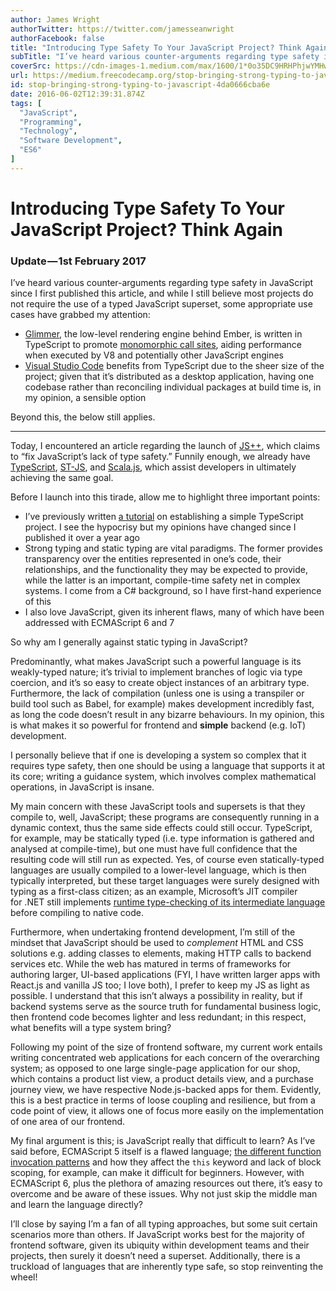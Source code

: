 ```yaml
---
author: James Wright
authorTwitter: https://twitter.com/jamesseanwright
authorFacebook: false
title: "Introducing Type Safety To Your JavaScript Project? Think Again"
subTitle: "I’ve heard various counter-arguments regarding type safety in JavaScript since I first published this article, and while I still believe ..."
coverSrc: https://cdn-images-1.medium.com/max/1600/1*0o35DC9HRHPhjwYMHwbz_g.jpeg
url: https://medium.freecodecamp.org/stop-bringing-strong-typing-to-javascript-4da0666cba6e
id: stop-bringing-strong-typing-to-javascript-4da0666cba6e
date: 2016-06-02T12:39:31.874Z
tags: [
  "JavaScript",
  "Programming",
  "Technology",
  "Software Development",
  "ES6"
]
---
```

# Introducing Type Safety To Your JavaScript Project? Think Again

### Update — 1st February 2017

I’ve heard various counter-arguments regarding type safety in JavaScript since I first published this article, and while I still believe most projects do not require the use of a typed JavaScript superset, some appropriate use cases have grabbed my attention:

*   [Glimmer](https://github.com/tildeio/glimmer), the low-level rendering engine behind Ember, is written in TypeScript to promote [monomorphic call sites](http://mrale.ph/blog/2015/01/11/whats-up-with-monomorphism.html), aiding performance when executed by V8 and potentially other JavaScript engines
*   [Visual Studio Code](https://github.com/Microsoft/vscode) benefits from TypeScript due to the sheer size of the project; given that it’s distributed as a desktop application, having one codebase rather than reconciling individual packages at build time is, in my opinion, a sensible option

Beyond this, the below still applies.











* * *







Today, I encountered an article regarding the launch of [JS++](http://sdtimes.com/onux-seeks-fix-javascripts-lack-type-safety/), which claims to “fix JavaScript’s lack of type safety.” Funnily enough, we already have [TypeScript](https://www.typescriptlang.org/), [ST-JS](http://st-js.github.io/), and [Scala.js](https://www.scala-js.org/), which assist developers in ultimately achieving the same goal.

Before I launch into this tirade, allow me to highlight three important points:

*   I’ve previously written [a tutorial](http://www.codeproject.com/Articles/871622/Writing-a-chat-server-using-Node-js-TypeScript-and) on establishing a simple TypeScript project. I see the hypocrisy but my opinions have changed since I published it over a year ago
*   Strong typing and static typing are vital paradigms. The former provides transparency over the entities represented in one’s code, their relationships, and the functionality they may be expected to provide, while the latter is an important, compile-time safety net in complex systems. I come from a C# background, so I have first-hand experience of this
*   I also love JavaScript, given its inherent flaws, many of which have been addressed with ECMAScript 6 and 7

So why am I generally against static typing in JavaScript?

Predominantly, what makes JavaScript such a powerful language is its weakly-typed nature; it’s trivial to implement branches of logic via type coercion, and it’s so easy to create object instances of an arbitrary type. Furthermore, the lack of compilation (unless one is using a transpiler or build tool such as Babel, for example) makes development incredibly fast, as long the code doesn’t result in any bizarre behaviours. In my opinion, this is what makes it so powerful for frontend and **simple** backend (e.g. IoT) development.

I personally believe that if one is developing a system so complex that it requires type safety, then one should be using a language that supports it at its core; writing a guidance system, which involves complex mathematical operations, in JavaScript is insane.

My main concern with these JavaScript tools and supersets is that they compile to, well, JavaScript; these programs are consequently running in a dynamic context, thus the same side effects could still occur. TypeScript, for example, may be statically typed (i.e. type information is gathered and analysed at compile-time), but one must have full confidence that the resulting code will still run as expected. Yes, of course even statically-typed languages are usually compiled to a lower-level language, which is then typically interpreted, but these target languages were surely designed with typing as a first-class citizen; as an example, Microsoft’s JIT compiler for .NET still implements [runtime type-checking of its intermediate language](https://msdn.microsoft.com/en-us/library/k5532s8a%28v=vs.110%29.aspx) before compiling to native code.

Furthermore, when undertaking frontend development, I’m still of the mindset that JavaScript should be used to _complement_ HTML and CSS solutions e.g. adding classes to elements, making HTTP calls to backend services etc. While the web has matured in terms of frameworks for authoring larger, UI-based applications (FYI, I have written larger apps with React.js and vanilla JS too; I love both), I prefer to keep my JS as light as possible. I understand that this isn’t always a possibility in reality, but if backend systems serve as the source truth for fundamental business logic, then frontend code becomes lighter and less redundant; in this respect, what benefits will a type system bring?

Following my point of the size of frontend software, my current work entails writing concentrated web applications for each concern of the overarching system; as opposed to one large single-page application for our shop, which contains a product list view, a product details view, and a purchase journey view, we have respective Node.js-backed apps for them. Evidently, this is a best practice in terms of loose coupling and resilience, but from a code point of view, it allows one of focus more easily on the implementation of one area of our frontend.

My final argument is this; is JavaScript really that difficult to learn? As I’ve said before, ECMAScript 5 itself is a flawed language; [the different function invocation patterns](https://www.safaribooksonline.com/library/view/javascript-the-good/9780596517748/ch04s03.html) and how they affect the `this` keyword and lack of block scoping, for example, can make it difficult for beginners. However, with ECMAScript 6, plus the plethora of amazing resources out there, it’s easy to overcome and be aware of these issues. Why not just skip the middle man and learn the language directly?

I’ll close by saying I’m a fan of all typing approaches, but some suit certain scenarios more than others. If JavaScript works best for the majority of frontend software, given its ubiquity within development teams and their projects, then surely it doesn’t need a superset. Additionally, there is a truckload of languages that are inherently type safe, so stop reinventing the wheel!








